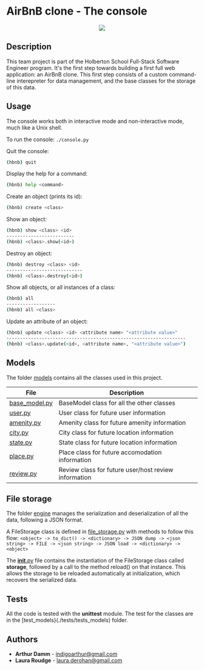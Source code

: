 # AirBnB clone - The console

<p align="center">
    <img src="https://i.imgur.com/JOhaZ5m.png">
</p>

## Description

This team project is part of the Holberton School Full-Stack Software Engineer program.
It's the first step towards building a first full web application: an AirBnB clone.
This first step consists of a custom command-line interepreter for data management, and the base classes for the storage of this data.

## Usage

The console works both in interactive mode and non-interactive mode, much like a Unix shell.

To run the console:
```./console.py```

Quit the console:
```bash
(hbnb) quit
```

Display the help for a command:
```bash
(hbnb) help <command>
```

Create an object (prints its id):
```bash
(hbnb) create <class>
```

Show an object:
```bash
(hbnb) show <class> <id>
-------------------------
(hbnb) <class>.show(<id>)
```

Destroy an object:
```bash
(hbnb) destroy <class> <id>
----------------------------
(hbnb) <class>.destroy(<id>)
```

Show all objects, or all instances of a class:
```bash
(hbnb) all
------------------
(hbnb) all <class>
```

Update an attribute of an object:
```bash
(hbnb) update <class> <id> <attribute name> "<attribute value>"
------------------------------------------------------------------
(hbnb) <class>.update(<id>, <attribute name>, "<attribute value>")
```

## Models

The folder [models](./models/) contains all the classes used in this project.

File | Description
---- | -----------
[base_model.py](./models/base_model.py) | BaseModel class for all the other classes
[user.py](./models/user.py) | User class for future user information
[amenity.py](./models/amenity.py) | Amenity class for future amenity information
[city.py](./models/city.py) | City class for future location information
[state.py](./models/state.py) | State class for future location information
[place.py](./models/place.py) | Place class for future accomodation information
[review.py](./models/review.py) | Review class for future user/host review information

## File storage

The folder [engine](./models/engine/) manages the serialization and deserialization of all the data, following a JSON format.

A FileStorage class is defined in [file_storage.py](./models/engine/file_storage.py) with methods to follow this flow:
```<object> -> to_dict() -> <dictionary> -> JSON dump -> <json string> -> FILE -> <json string> -> JSON load -> <dictionary> -> <object>```

The [__init__.py](./models/__init__.py) file contains the instantiation of the FileStorage class called **storage**, followed by a call to the method reload() on that instance.
This allows the storage to be reloaded automatically at initialization, which recovers the serialized data.

## Tests

All the code is tested with the **unittest** module.
The test for the classes are in the [test_models}(./tests/tests_models) folder.

## Authors

* **Arthur Damm** - [indigoarthur@gmail.com](https://github.com/arthurdamm)
* **Laura Roudge** - [laura.derohan@gmail.com](https://github.com/lroudge)

